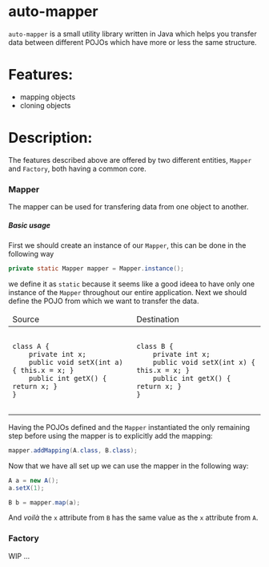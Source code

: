 auto-mapper
==========
`auto-mapper` is a small utility library written in Java which helps you transfer data between different POJOs which have more or less the same structure.

# Features:
- mapping objects
- cloning objects

# Description:
The features described above are offered by two different entities, `Mapper` and `Factory`, both having a common core.

### Mapper

The mapper can be used for transfering data from one object to another.

##### Basic usage

First we should create an instance of our `Mapper`, this can be done in the following way
```java
private static Mapper mapper = Mapper.instance();
```
we define it as `static` because it seems like a good ideea to have only one instance of the `Mapper` throughout our entire application. Next we should define the POJO from which we want to transfer the data.
<table>
<thead>
<tr>
<td>
Source
</td>
<td>
Destination
</td>
</tr>
</thead>
<tbody>
<tr>
<td>
<pre>
<code>
class A {
	private int x;
    public void setX(int a) { this.x = x; }
    public int getX() { return x; }
}
</code>
</pre>
</td>
<td>
<pre>
<code>
class B {
	private int x;
    public void setX(int x) { this.x = x; }
    public int getX() { return x; }
}
</code>
</pre>
</td>
</tr>
</tbody>
</table>

Having the POJOs defined and the `Mapper` instantiated the only remaining step before using the mapper is to explicitly add the mapping:
```java
mapper.addMapping(A.class, B.class);
```
Now that we have all set up we can use the mapper in the following way:
```java
A a = new A();
a.setX(1);

B b = mapper.map(a);
```

And *voilà* the `x` attribute from `B` has the same value as the `x` attribute from `A`. 

### Factory

WIP ...
